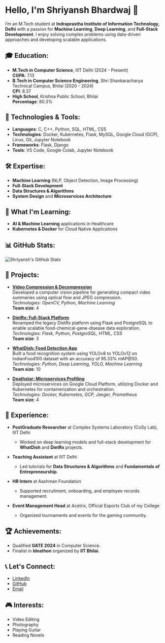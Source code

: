 # Hello, I'm Shriyansh Bhardwaj 👋
I’m an M.Tech student at **Indraprastha Institute of Information Technology, Delhi** with a passion for **Machine Learning**, **Deep Learning**, and **Full-Stack Development**. I enjoy solving complex problems using data-driven approaches and developing scalable applications.

## 🎓 Education:
- **M.Tech in Computer Science**, IIIT Delhi (2024 - Present)  
  **CGPA**: 7.13
- **B.Tech in Computer Science Engineering**, Shri Shankaracharya Technical Campus, Bhilai (2020 - 2024)  
  **CPI**: 8.37
- **High School**, Krishna Public School, Bhilai  
  **Percentage**: 80.3%

## 🔧 Technologies & Tools:
- **Languages**: C, C++, Python, SQL, HTML, CSS
- **Technologies**: Docker, Kubernetes, Flask, MySQL, Google Cloud (GCP), Linux, Git, Jupyter Notebook
- **Frameworks**: Flask, Django
- **Tools**: VS Code, Google Colab, Jupyter Notebook

## 🛠️ Expertise:
- **Machine Learning** (NLP, Object Detection, Image Processing)
- **Full-Stack Development**
- **Data Structures & Algorithms**
- **System Design** and **Microservices Architecture**

## 🌱 What I'm Learning:
- **AI & Machine Learning** applications in Healthcare
- **Kubernetes & Docker** for Cloud Native Applications

## 📊 GitHub Stats:
![Shriyansh's GitHub Stats](https://github-readme-stats.vercel.app/api?username=shriyansh16bhardwaj&show_icons=true)

## 🚀 Projects:
- **[Video Compression & Decompression]([https://github.com/shriyansh16bhardwaj/video-compression](https://github.com/shriyansh16bhardwaj/Video-compression-using-classical-Machine-Learning))**  
  Developed a computer vision pipeline for generating compact video summaries using optical flow and JPEG compression.  
  *Technologies: OpenCV, Python, Machine Learning*  
  **Team size**: 4

- **[DietRx: Full-Stack Platform](https://github.com/avikalp24022/grs_proj_social_network)**  
  Revamped the legacy DietRx platform using Flask and PostgreSQL to enable scalable food-chemical-gene-disease data exploration.  
  *Technologies: Flask, Python, PostgreSQL, HTML, CSS*  
  **Team size**: 3

- **[WhatDish: Food Detection App](https://github.com/shriyansh16bhardwaj/whatdish)**  
  Built a food recognition system using YOLOv8 to YOLOv12 on IndianFood100 dataset with an accuracy of 95.33% mAP@50.  
  *Technologies: Python, Deep Learning, YOLO, Machine Learning*  
  **Team size**: 10

- **[Deathstar: Microservices Profiling](https://github.com/shriyansh16bhardwaj/deathstar)**  
  Deployed microservices on Google Cloud Platform, utilizing Docker and Kubernetes for containerization and orchestration.  
  *Technologies: Docker, Kubernetes, GCP, Jaeger, Prometheus*  
  **Team size**: 4

## 💼 Experience:
- **PostGraduate Researcher** at Complex Systems Laboratory (CoSy Lab), IIIT Delhi
  - Worked on deep learning models and full-stack development for **WhatDish** and **DietRx** projects.
  
- **Teaching Assistant** at IIIT Delhi
  - Led tutorials for **Data Structures & Algorithms** and **Fundamentals of Entrepreneurship**.

- **HR Intern** at Aashman Foundation
  - Supported recruitment, onboarding, and employee records management.

- **Event Management Head** at Acetrix, Official Esports Club of my College
  - Organized tournaments and events for the gaming community.

## 🏆 Achievements:
- Qualified **GATE 2024** in Computer Science.
- Finalist in **Ideathon** organized by **IIT Bhilai**.

## 📞 Let's Connect:
- [LinkedIn](https://www.linkedin.com/in/shriyanshbhardwaj)
- [GitHub](https://github.com/shriyansh16bhardwaj)
- [Email](mailto:shriyansh24090@iiitd.ac.in)

## 🎮 Interests:
- Video Editing
- Photography
- Playing Guitar
- Reading Novels

